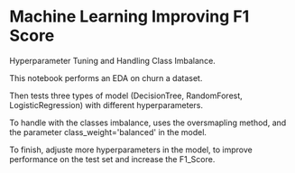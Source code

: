 # Machine Learning Improving F1 Score

Hyperparameter Tuning and Handling Class Imbalance.

This notebook performs an EDA on churn a dataset.

Then tests three types of model (DecisionTree, RandomForest, LogisticRegression) with different hyperparameters.

To handle with the classes imbalance, uses the oversmapling method, and the parameter class_weight='balanced' in the model. 

To finish, adjuste more hyperparameters in the model, to improve performance on the test set and increase the F1_Score.
